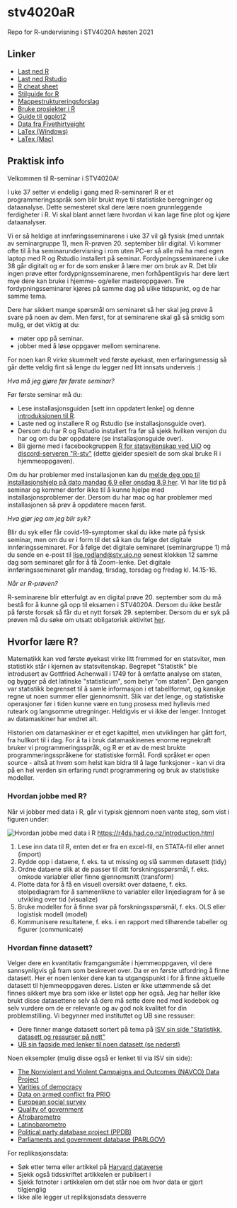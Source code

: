 # stv4020aR
Repo for R-undervisning i STV4020A høsten 2021

## **Linker**
- [Last ned R](http://cran.uib.no/)
- [Last ned Rstudio](https://www.rstudio.com/products/rstudio/download/#download)
- [R cheat sheet](https://s3.amazonaws.com/quandl-static-content/Documents/Quandl+-+R+Cheat+Sheet.pdf)
- [Stilguide for R](https://google.github.io/styleguide/Rguide.xml)
- [Mappestruktureringsforslag](https://nicercode.github.io/blog/2013-04-05-projects/)
- [Bruke prosjekter i R](https://support.rstudio.com/hc/en-us/articles/200526207-Using-Projects)
- [Guide til ggplot2](http://docs.ggplot2.org/current/)
- [Data fra Fivethirtyeight](https://github.com/fivethirtyeight/data)
- [LaTex (Windows)](https://www.latex-tutorial.com/installation/)
- [LaTex (Mac)](https://www.tug.org/mactex/)


## **Praktisk info**

Velkommen til R-seminar i STV4020A!

I uke 37 setter vi endelig i gang med R-seminarer! R er et programmeringsspråk som blir brukt mye til statistiske beregninger og dataanalyse. Dette semesteret skal dere lære noen grunnleggende ferdigheter i R. Vi skal blant annet lære hvordan vi kan lage fine plot og kjøre dataanalyser.  

Vi er så heldige at innføringsseminarene i uke 37 vil gå fysisk (med unntak av seminargruppe 1), men R-prøven 20. september blir digital. Vi kommer ofte til å ha seminarundervisning i rom uten PC-er så alle må ha med egen laptop med R og Rstudio installert på seminar. Fordypningsseminarene i uke 38 går digitalt og er for de som ønsker å lære mer om bruk av R. Det blir ingen prøve etter fordypnignsseminarene, men forhåpentligvis har dere lært mye dere kan bruke i hjemme- og/eller masteroppgaven. Tre fordypningsseminarer kjøres på samme dag på ulike tidspunkt, og de har samme tema.

Dere har sikkert mange spørsmål om seminaret så her skal jeg prøve å svare på noen av dem. Men først, for at seminarene skal gå så smidig som mulig, er det viktig at du:

- møter opp på seminar.
- jobber med å løse oppgaver mellom seminarene.

For noen kan R virke skummelt ved første øyekast, men erfaringsmessig så går dette veldig fint så lenge du legger ned litt innsats underveis :)

*Hva må jeg gjøre før første seminar?*

Før første seminar må du:

- Lese installasjonsguiden [sett inn oppdatert lenke] og denne [introduksjonen til R](https://github.com/liserodland/stv4020aR/blob/master/H20-seminarer/Innf%C3%B8ringsseminarer/docs/installasjonsguide_R.md).
- Laste ned og installere R og Rstudio (se installasjonsguide over).
- Dersom du har R og Rstudio installert fra før så sjekk hvilken versjon du har og om du bør oppdatere (se installasjonsguide over). 
- Bli gjerne med i facebookgruppen [R for statsvitenskap ved UiO](https://www.facebook.com/groups/427792970608618) og [discord-serveren "R-stv"](https://discord.gg/CAP9TbdWFa) (dette gjelder spesielt de som skal bruke R i hjemmeoppgaven).

Om du har problemer med installasjonen kan du [melde deg opp til installasjonshjelp på dato mandag 6.9 eller onsdag 8.9 her](https://nettskjema.no/a/212858#/page/1). Vi har lite tid på seminar og kommer derfor ikke til å kunne hjelpe med installasjonsproblemer der. Dersom du har mac og har problemer med installasjonen så prøv å oppdatere macen først.

*Hva gjør jeg om jeg blir syk?*

Blir du syk eller får covid-19-symptomer skal du ikke møte på fysisk seminar, men om du er i form til det så kan du følge det digitale innføringsseminaret. For å følge det digitale seminaret (seminargruppe 1) må du sende en e-post til lise.rodland@stv.uio.no senest klokken 12 samme dag som seminaret går for å få Zoom-lenke. Det digitale innføringsseminaret går mandag, tirsdag, torsdag og fredag kl. 14.15-16.  

*Når er R-prøven?*

R-seminarene blir etterfulgt av en digital prøve 20. september som du må bestå for å kunne gå opp til eksamen i STV4020A. Dersom du ikke består på første forsøk så får du et nytt forsøk 29. september. Dersom du er syk på prøven må du søke om utsatt obligatorisk aktivitet [her](https://www.uio.no/studier/eksamen/obligatoriske-aktiviteter/sv-fraver-fra-obligatorisk-aktivitet.html). 


## **Hvorfor lære R?**

Matematikk kan ved første øyekast virke litt fremmed for en statsviter, men statistikk står i kjernen av statsvitenskap. Begrepet "Statistik" ble introdusert av Gottfried Achenwall i 1749 for å omfatte analyse om staten, og bygger på det latinske "statisticum", som betyr "om staten". Den gangen var statistikk begrenset til å samle informasjon i et tabellformat, og kanskje regne ut noen summer eller gjennomsnitt. Slik var det lenge, og statistiske operasjoner før i tiden kunne være en tung prosess med hyllevis med ruteark og langsomme utregninger. Heldigvis er vi ikke der lenger. Inntoget av datamaskiner har endret alt.

Historien om datamaskiner er et eget kapittel, men utviklingen har gått fort, fra hullkort til i dag. For å ta i bruk datamaskinenes enorme regnekraft bruker vi programmeringsspråk, og R er et av de mest brukte programmeringsspråkene for statistiske formål. Fordi språket er open source - altså at hvem som helst kan bidra til å lage funksjoner - kan vi dra på en hel verden sin erfaring rundt programmering og bruk av statistiske modeller.


### **Hvordan jobbe med R?**

Når vi jobber med data i R, går vi typisk gjennom noen vante steg, som vist i figuren under:

![Hvordan jobbe med data i R](https://d33wubrfki0l68.cloudfront.net/571b056757d68e6df81a3e3853f54d3c76ad6efc/32d37/diagrams/data-science.png)
https://r4ds.had.co.nz/introduction.html 

  1. Lese inn data til R, enten det er fra en excel-fil, en STATA-fil eller annet (import)
  2. Rydde opp i dataene, f. eks. ta ut missing og slå sammen datasett (tidy)
  3. Ordne dataene slik at de passer til ditt forskningsspørsmål, f. eks. omkode variabler eller finne gjennomsnitt (transform)
  4. Plotte data for å få en visuell oversikt over dataene, f. eks. stolpediagram for å sammenlikne to variabler eller linjediagram for å se utvikling over tid (visualize)
  5. Bruke modeller for å finne svar på forskningsspørsmål, f. eks. OLS eller logistisk modell (model)
  6. Kommunisere resultatene, f. eks. i en rapport med tilhørende tabeller og figurer (communicate)


### **Hvordan finne datasett?**

Velger dere en kvantitativ framgangsmåte i hjemmeoppgaven, vil dere sannsynligvis gå fram som beskrevet over. Da er en første utfordring å finne datasett. Her er noen lenker dere kan ta utgangspunkt i for å finne aktuelle datasett til hjemmeoppgaven deres. Listen er ikke uttømmende så det finnes sikkert mye bra som ikke er listet opp her også. Jeg har heller ikke brukt disse datasettene selv så dere må sette dere ned med kodebok og selv vurdere om de er relevante og av god nok kvalitet for din problemstilling. Vi begynner med instituttet og UB sine ressuser: 

- Dere finner mange datasett sortert på tema på [ISV sin side "Statistikk, datasett og ressurser på nett"](https://www.sv.uio.no/isv/tjenester/kunnskap/datasett/)
- [UB sin fagside med lenker til noen datasett (se nederst)](https://www.ub.uio.no/fag/samfunn-politikk/statsvit/)

Noen eksempler (mulig disse også er lenket til via ISV sin side): 

- [The Nonviolent and Violent Campaigns and Outcomes (NAVCO) Data Project](https://www.du.edu/korbel/sie/research/chenow_navco_data.html)
- [Varities of democracy](https://www.v-dem.net/en/)
- [Data on armed conflict fra PRIO](https://www.prio.org/Data/Armed-Conflict/)
- [European social survey](https://www.europeansocialsurvey.org/) 
- [Quality of government](https://www.gu.se/en/quality-government/qog-data) 
- [Afrobarometro](https://www.afrobarometer.org/)
- [Latinobarometro](https://www.latinobarometro.org/lat.jsp)
- [Political party database project (PPDB)](https://www.politicalpartydb.org/)
- [Parliaments and government database (PARLGOV)](http://www.parlgov.org/)

For replikasjonsdata: 

- Søk etter tema eller artikkel på [Harvard dataverse](https://dataverse.harvard.edu/)
- Sjekk også tidsskriftet artikkelen er publisert i
- Sjekk fotnoter i artikkelen om det står noe om hvor data er gjort tilgjenglig
- Ikke alle legger ut repliksjonsdata dessverre 


